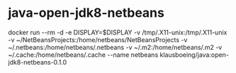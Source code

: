 # java-open-jdk8-netbeans

 docker run --rm  -d -e DISPLAY=$DISPLAY  -v /tmp/.X11-unix:/tmp/.X11-unix -v ~/NetBeansProjects:/home/netbeans/NetBeansProjects -v ~/.netbeans:/home/netbeans/.netbeans -v ~/.m2:/home/netbeans/.m2 -v ~/.cache:/home/netbeans/.cache  --name netbeans klausboeing/java:open-jdk8-netbeans-0.1.0
